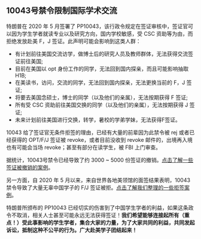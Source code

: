 ## 10043号禁令限制国际学术交流

特朗普在 2020 年 5 月签署了 PP10043，该行政令规定在签证审核中，签证官可以因为学生学者就读专业以及研究方向，国内学校敏感，受 CSC 资助等为由，而拒绝发放赴美 F，J 签证。此声明可能会影响到这类人群：

- 有计划前往美国交流访学，做博士后的研究人员及教师群体，无法获得交流签证前往美国;
- 目前在美国以 opt 身份工作的同学，无法回到国内探亲，而且可能影响抽取 H1B;
- 在美读书，访问，交流的同学，无法回到国内探亲，无法更换当前的 F，J 签证;
- 将要去美国念硕士，博士的同学（以及他们的亲属），无法按期获得 F 签证;
- 所有受 CSC 资助前往美国交换的同学（以及他们的亲属），无法按期获得 J 签证;
- 未来计划前往美国进行交换，转学，暑校的学弟学妹，无法获得F签证。

10043 给了签证官无条件拒签的理由，已经有大量的前辈因为此禁令被 rej 或者已经获得的 OPT/F/J 签证被 revoke，或者目前没收到 revoke 邮件的，出境再入境也有可能会当场 revoke；甚至有部分在读学生，被 FBI 上门审查。

据统计，10043号禁令已经导致了约 3000 ~ 5000 份签证的撤销。[点击了解一些签证被撤销的案例](https://docs.qq.com/sheet/DZklBQ0ZlTnFRRXZX)。

另一方面，自 2020 年 5 月以来，来自世界各地美领馆的面签结果表明，10043 禁令导致了大量无辜中国学子的 F/J 签证被拒。[点击了解我们整理的一些拒签案例](https://docs.qq.com/sheet/DTkNldUFudkNyTXVW)。

特朗普所颁布的 PP10043 已经切实的伤害到了中国学生学者的利益，如果这条政令不取消，相关人士甚至可能永远无法获得签证！**我们希望能够连接起所有（重点！）受此事影响的学生学者，集合大家的力量，为了大家共同的利益，共同发起诉讼，抵制这种不公平的行为。广大赴美学子团结起来！**

